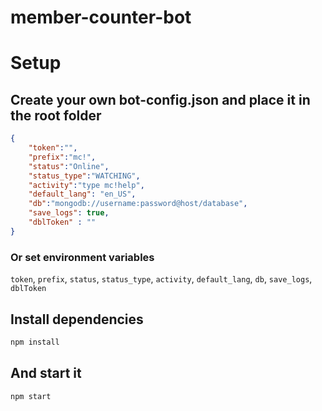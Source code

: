 # member-counter-bot

# Setup
## Create your own bot-config.json and place it in the root folder
```json
{
	"token":"",
	"prefix":"mc!",
	"status":"Online",
	"status_type":"WATCHING",
	"activity":"type mc!help",
	"default_lang": "en_US",
	"db":"mongodb://username:password@host/database",
	"save_logs": true,
	"dblToken" : ""
}
```
### Or set environment variables

`token`, `prefix`, `status`, `status_type`, `activity`, `default_lang`, `db`, `save_logs`, `dblToken`

## Install dependencies

```sh
npm install
```

## And start it

```sh
npm start
```
